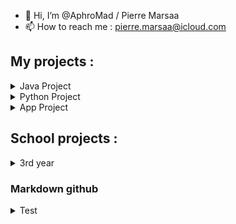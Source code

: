 - 👋 Hi, I’m @AphroMad / Pierre Marsaa
- 📫 How to reach me : pierre.marsaa@icloud.com

## My projects : 
<details>
<summary>Java Project</summary>
<p>
    
| Project       | Status        | Type      | My Role (if blank, I was alone) | Collaborator(s) | Last comment |
|:-------------:|:-------------:|:---------:|:-------:|:---------------:|:------------:|       
| [BlackJack Count](https://github.com/AphroMad/Blackjack_count "BlackJack")                                      | Finished   |  Java   |  |  |     | 
    
</p>
</details>

<details>
<summary>Python Project</summary>
<p>
    
| Project       | Status        | Type      | My Role (if blank, I was alone) | Collaborator(s) | Last comment |
|:-------------:|:-------------:|:---------:|:-------:|:---------------:|:------------:|       
| [A Pokemon Go Bot](https://github.com/AphroMad/PoGo-Adb "PoGo Bot")                                             | Paused   |  Python   | The "ingame" part (detection of object / what move to do in each situation / etc.. | [@Gerem66](https://github.com/Gerem66)  |  Need to learn a bit more about Machine Learning and object recognition  | 
| [Preparation Ebay products](https://github.com/AphroMad/Prepa_photo_produit "Preparation Ebay products")        | Almost done   |  Python   |  |  |  Clean up the code and comment well   | 
| [Change picture format](https://github.com/AphroMad/JPG-to-PNG "Format")                                        | Done   |  Python   |  |  |     | 
| [Crop Video](https://github.com/AphroMad/Croping_video "CropVideo")                                             | Almost done   |  Python   |  |  |  Clean up the code and comment well   | 
| [Note conversion](https://github.com/AphroMad/Piano-Guitar-Ukulele-Conversion "Note conversion ")               | Almost done   |  Python   |  |  | Clean up the code and comment well  | 
| [Crop Instagram ScreenShot](https://github.com/AphroMad/Crop-Instagram "Crop Instagram ScreenShot")             | Almost done   |  Python   |  |  | Clean up the code and comment well  | 
</p>
</details>


<details>
<summary>App Project</summary>
<p>
    
| Project       | Status        | Type      | My Role (if blank, I was alone) | Collaborator(s) | Last comment |
|:-------------:|:-------------:|:---------:|:-------:|:---------------:|:------------:|       
| [Organizapp](https://github.com/Gerem66/Organizapp "Click me")                                                          | Current |  React Native App   | frontend |  [@Gerem66](https://github.com/Gerem66)  | Need some iOS fixes | 
| [Magic Button](https://github.com/AphroMad/MagicButton "Magic Button")                                         | Current   |  React Native App  |  |  |  OK for ios and android, need to create .apk and .ipa and to see how we can put ads on the app  | 
| [Break the Egg](https://github.com/AphroMad/Break-the-Egg "Break the Egg")                                      | Current   |  React Native App   |  |  |  Added ending screen and play again  | 
| [Tuner](https://github.com/AphroMad/Tuner "Click me")                                                           | Not started   |  React Native App   | |   |     | 
| [24 Ads](https://github.com/AphroMad/24Ads "Click me")                                                          | Not started   |  React Native App   |  |  |     |
| [NotesApp](https://github.com/Gerem66/NotesApp "Click me")                                                           | Not started   |  React Native App   | The music recognition part | [@Gerem66](https://github.com/Gerem66) |  Need to learn a bit more about how Fast Fourier Transform work   | 
| [Organizapp](https://github.com/Gerem66/Organizapp "Click me")                                                          | Current |  React Native App   | frontend |  [@Gerem66](https://github.com/Gerem66)  | Need some iOS fixes | 
    
</p>
</details>

## School projects : 

<details>
<summary>3rd year</summary>
<p>
    
| Project       | Status        | Type      | My Role (if blank, I was alone) | Collaborator(s) | Last comment |
|:-------------:|:-------------:|:---------:|:-------:|:---------------:|:------------:|       
| [BE CHTI](https://github.com/AphroMad/BE-CHTI "BE CHTI")                                      | Finished   |  ASM - C  |  |  |     | 
| [BE Graphes](https://github.com/AphroMad/BE_Graphes "BE Graphes")                                      | Finished   |  Java  |  |  |     | 
    
</p>
</details>




### Markdown github
<details>
<summary>Test</summary>
<p>

- Here is [Google](https://google.com)
- Test
    - ``` test ```
    - [ ] test
        - [x] test

</p>
</details>
